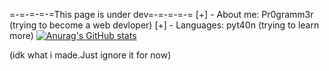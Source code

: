 
=-=-=-=-=This page is under dev=-=-=-=-=
[+] - About me: Pr0gramm3r (trying to become a web devloper)
[+] - Languages: pyt40n (trying to learn more)
[![Anurag's GitHub stats](https://github-readme-stats.vercel.app/api?username=Ash-cash1)](https://github.com/anuraghazra/github-readme-stats)

(idk what i made.Just ignore it for now)
